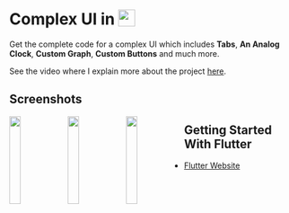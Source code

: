 # Complex UI in  <img src='http://sovitpoudel.com.np/wp-content/uploads/2019/01/flutter.png' height='30' width='30' align='top'>

Get the complete code for a complex UI which includes **Tabs**, **An Analog Clock**, **Custom Graph**, **Custom Buttons** and much more.

See the video where I explain more about the project [here]().

## Screenshots

<img src='https://github.com/Ronak99/ClockApp/blob/master/screenshots/layout.gif' align='left' width='20%'>

<img src='https://github.com/Ronak99/ClockApp/blob/master/screenshots/flutter_01.png' align='left' width='20%'>

<img src='https://github.com/Ronak99/ClockApp/blob/master/screenshots/flutter_01.png' align='left' width='20%'>

## Getting Started With Flutter

 - [Flutter Website](https://flutter.dev/)


 
